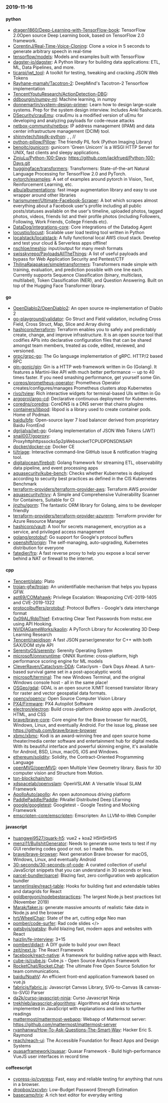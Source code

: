 ### 2019-11-16

#### python
* [dragen1860/Deep-Learning-with-TensorFlow-book](https://github.com/dragen1860/Deep-Learning-with-TensorFlow-book): TensorFlow 2.0Open source Deep Learning book, based on TensorFlow 2.0 framework.
* [CorentinJ/Real-Time-Voice-Cloning](https://github.com/CorentinJ/Real-Time-Voice-Cloning): Clone a voice in 5 seconds to generate arbitrary speech in real-time
* [tensorflow/models](https://github.com/tensorflow/models): Models and examples built with TensorFlow
* [dagster-io/dagster](https://github.com/dagster-io/dagster): A Python library for building data applications: ETL, ML, Data Pipelines, and more.
* [ticarpi/jwt_tool](https://github.com/ticarpi/jwt_tool):  A toolkit for testing, tweaking and cracking JSON Web Tokens
* [Rayhane-mamah/Tacotron-2](https://github.com/Rayhane-mamah/Tacotron-2): DeepMind's Tacotron-2 Tensorflow implementation
* [TencentYoutuResearch/ActionDetection-DBG](https://github.com/TencentYoutuResearch/ActionDetection-DBG): 
* [ddbourgin/numpy-ml](https://github.com/ddbourgin/numpy-ml): Machine learning, in numpy
* [donnemartin/system-design-primer](https://github.com/donnemartin/system-design-primer): Learn how to design large-scale systems. Prep for the system design interview. Includes Anki flashcards.
* [DSecurity/crauEmu](https://github.com/DSecurity/crauEmu): crauEmu is a modified version of uEmu for developing and analyzing payloads for code-reuse attacks
* [netbox-community/netbox](https://github.com/netbox-community/netbox): IP address management (IPAM) and data center infrastructure management (DCIM) tool.
* [shinnytech/tqsdk-python](https://github.com/shinnytech/tqsdk-python): , , //
* [python-pillow/Pillow](https://github.com/python-pillow/Pillow): The friendly PIL fork (Python Imaging Library)
* [benoitc/gunicorn](https://github.com/benoitc/gunicorn): gunicorn 'Green Unicorn' is a WSGI HTTP Server for UNIX, fast clients and sleepy applications.
* [ZiniuLu/Python-100-Days](https://github.com/ZiniuLu/Python-100-Days): https://github.com/jackfrued/Python-100-Days.git
* [huggingface/transformers](https://github.com/huggingface/transformers):  Transformers: State-of-the-art Natural Language Processing for TensorFlow 2.0 and PyTorch.
* [pytorch/examples](https://github.com/pytorch/examples): A set of examples around pytorch in Vision, Text, Reinforcement Learning, etc.
* [albu/albumentations](https://github.com/albu/albumentations): fast image augmentation library and easy to use wrapper around other libraries
* [harismuneer/Ultimate-Facebook-Scraper](https://github.com/harismuneer/Ultimate-Facebook-Scraper):  A bot which scrapes almost everything about a Facebook user's profile including all public posts/statuses available on the user's timeline, uploaded photos, tagged photos, videos, friends list and their profile photos (including Followers, Following, Work Friends, College Friends etc).
* [DataDog/integrations-core](https://github.com/DataDog/integrations-core): Core integrations of the Datadog Agent
* [locustio/locust](https://github.com/locustio/locust): Scalable user load testing tool written in Python
* [localstack/localstack](https://github.com/localstack/localstack):  A fully functional local AWS cloud stack. Develop and test your cloud & Serverless apps offline!
* [nschloe/meshio](https://github.com/nschloe/meshio): input/output for many mesh formats
* [swisskyrepo/PayloadsAllTheThings](https://github.com/swisskyrepo/PayloadsAllTheThings): A list of useful payloads and bypass for Web Application Security and Pentest/CTF
* [ThilinaRajapakse/simpletransformers](https://github.com/ThilinaRajapakse/simpletransformers): Transformers made simple with training, evaluation, and prediction possible with one line each. Currently supports Sequence Classification (binary, multiclass, multilabel), Token Classification (NER), and Question Answering. Built on top of the Hugging Face Transformer library.

#### go
* [OpenDiablo2/OpenDiablo2](https://github.com/OpenDiablo2/OpenDiablo2): An open source re-implementation of Diablo 2
* [go-playground/validator](https://github.com/go-playground/validator): Go Struct and Field validation, including Cross Field, Cross Struct, Map, Slice and Array diving
* [hashicorp/terraform](https://github.com/hashicorp/terraform): Terraform enables you to safely and predictably create, change, and improve infrastructure. It is an open source tool that codifies APIs into declarative configuration files that can be shared amongst team members, treated as code, edited, reviewed, and versioned.
* [grpc/grpc-go](https://github.com/grpc/grpc-go): The Go language implementation of gRPC. HTTP/2 based RPC
* [gin-gonic/gin](https://github.com/gin-gonic/gin): Gin is a HTTP web framework written in Go (Golang). It features a Martini-like API with much better performance -- up to 40 times faster. If you need smashing performance, get yourself some Gin.
* [coreos/prometheus-operator](https://github.com/coreos/prometheus-operator): Prometheus Operator creates/configures/manages Prometheus clusters atop Kubernetes
* [rivo/tview](https://github.com/rivo/tview): Rich interactive widgets for terminal-based UIs written in Go
* [argoproj/argo-cd](https://github.com/argoproj/argo-cd): Declarative continuous deployment for Kubernetes.
* [coredns/coredns](https://github.com/coredns/coredns): CoreDNS is a DNS server that chains plugins
* [containers/libpod](https://github.com/containers/libpod): libpod is a library used to create container pods. Home of Podman.
* [baidu/bfe](https://github.com/baidu/bfe): Open-source layer 7 load balancer derived from proprietary Baidu FrontEnd
* [dgrijalva/jwt-go](https://github.com/dgrijalva/jwt-go): Golang implementation of JSON Web Tokens (JWT)
* [snail007/goproxy](https://github.com/snail007/goproxy): Proxyhttphttpssocks5p2pWebsocketTCPUDPDNSDNSAPI
* [docker/docker-ce](https://github.com/docker/docker-ce): Docker CE
* [tj/triage](https://github.com/tj/triage): Interactive command-line GitHub issue & notification triaging tool.
* [digitalocean/firebolt](https://github.com/digitalocean/firebolt): Golang framework for streaming ETL, observability data pipeline, and event processing apps
* [aquasecurity/kube-bench](https://github.com/aquasecurity/kube-bench): Checks whether Kubernetes is deployed according to security best practices as defined in the CIS Kubernetes Benchmark
* [terraform-providers/terraform-provider-aws](https://github.com/terraform-providers/terraform-provider-aws): Terraform AWS provider
* [aquasecurity/trivy](https://github.com/aquasecurity/trivy): A Simple and Comprehensive Vulnerability Scanner for Containers, Suitable for CI
* [jinzhu/gorm](https://github.com/jinzhu/gorm): The fantastic ORM library for Golang, aims to be developer friendly
* [terraform-providers/terraform-provider-azurerm](https://github.com/terraform-providers/terraform-provider-azurerm): Terraform provider for Azure Resource Manager
* [hashicorp/vault](https://github.com/hashicorp/vault): A tool for secrets management, encryption as a service, and privileged access management
* [golang/protobuf](https://github.com/golang/protobuf): Go support for Google's protocol buffers
* [openshift/origin](https://github.com/openshift/origin): The self-managing, auto-upgrading, Kubernetes distribution for everyone
* [fatedier/frp](https://github.com/fatedier/frp): A fast reverse proxy to help you expose a local server behind a NAT or firewall to the internet.

#### cpp
* [Tencent/plato](https://github.com/Tencent/plato): Plato
* [trojan-gfw/trojan](https://github.com/trojan-gfw/trojan): An unidentifiable mechanism that helps you bypass GFW.
* [apt69/COMahawk](https://github.com/apt69/COMahawk): Privilege Escalation: Weaponizing CVE-2019-1405 and CVE-2019-1322
* [protocolbuffers/protobuf](https://github.com/protocolbuffers/protobuf): Protocol Buffers - Google's data interchange format
* [0x09AL/RdpThief](https://github.com/0x09AL/RdpThief): Extracting Clear Text Passwords from mstsc.exe using API Hooking.
* [NVIDIAGameWorks/kaolin](https://github.com/NVIDIAGameWorks/kaolin): A PyTorch Library for Accelerating 3D Deep Learning Research
* [Tencent/rapidjson](https://github.com/Tencent/rapidjson): A fast JSON parser/generator for C++ with both SAX/DOM style API
* [SerenityOS/serenity](https://github.com/SerenityOS/serenity): Serenity Operating System
* [microsoft/onnxruntime](https://github.com/microsoft/onnxruntime): ONNX Runtime: cross-platform, high performance scoring engine for ML models
* [CleverRaven/Cataclysm-DDA](https://github.com/CleverRaven/Cataclysm-DDA): Cataclysm - Dark Days Ahead. A turn-based survival game set in a post-apocalyptic world.
* [microsoft/terminal](https://github.com/microsoft/terminal): The new Windows Terminal, and the original Windows console host - all in the same place!
* [OSGeo/gdal](https://github.com/OSGeo/gdal): GDAL is an open source X/MIT licensed translator library for raster and vector geospatial data formats.
* [opencv/opencv](https://github.com/opencv/opencv): Open Source Computer Vision Library
* [PX4/Firmware](https://github.com/PX4/Firmware): PX4 Autopilot Software
* [electron/electron](https://github.com/electron/electron): Build cross-platform desktop apps with JavaScript, HTML, and CSS
* [brave/brave-core](https://github.com/brave/brave-core): Core engine for the Brave browser for macOS, Windows, Linux, and eventually Android. For the issue log, please see https://github.com/brave/brave-browser
* [xbmc/xbmc](https://github.com/xbmc/xbmc): Kodi is an award-winning free and open source home theater/media center software and entertainment hub for digital media. With its beautiful interface and powerful skinning engine, it's available for Android, BSD, Linux, macOS, iOS and Windows.
* [ethereum/solidity](https://github.com/ethereum/solidity): Solidity, the Contract-Oriented Programming Language
* [openMVG/openMVG](https://github.com/openMVG/openMVG): open Multiple View Geometry library. Basis for 3D computer vision and Structure from Motion.
* [ton-blockchain/ton](https://github.com/ton-blockchain/ton): 
* [xdspacelab/openvslam](https://github.com/xdspacelab/openvslam): OpenVSLAM: A Versatile Visual SLAM Framework
* [ApolloAuto/apollo](https://github.com/ApolloAuto/apollo): An open autonomous driving platform
* [PaddlePaddle/Paddle](https://github.com/PaddlePaddle/Paddle): PArallel Distributed Deep LEarning 
* [google/googletest](https://github.com/google/googletest): Googletest - Google Testing and Mocking Framework
* [emscripten-core/emscripten](https://github.com/emscripten-core/emscripten): Emscripten: An LLVM-to-Web Compiler

#### javascript
* [huangwei9527/quark-h5](https://github.com/huangwei9527/quark-h5): vue2 + koa2 H5H5H5H5
* [menzi11/BullshitGenerator](https://github.com/menzi11/BullshitGenerator): Needs to generate some texts to test if my GUI rendering codes good or not. so I made this.
* [brave/brave-browser](https://github.com/brave/brave-browser): Next generation Brave browser for macOS, Windows, Linux, and eventually Android
* [30-seconds/30-seconds-of-code](https://github.com/30-seconds/30-seconds-of-code): A curated collection of useful JavaScript snippets that you can understand in 30 seconds or less.
* [parcel-bundler/parcel](https://github.com/parcel-bundler/parcel):  Blazing fast, zero configuration web application bundler
* [tannerlinsley/react-table](https://github.com/tannerlinsley/react-table):  Hooks for building fast and extendable tables and datagrids for React
* [goldbergyoni/nodebestpractices](https://github.com/goldbergyoni/nodebestpractices):  The largest Node.js best practices list (November 2019)
* [Marak/faker.js](https://github.com/Marak/faker.js): generate massive amounts of realistic fake data in Node.js and the browser
* [hrt/WheelChair](https://github.com/hrt/WheelChair): State of the art, cutting edge Neo man
* [pomber/code-surfer](https://github.com/pomber/code-surfer): Rad code slides </>
* [gatsbyjs/gatsby](https://github.com/gatsbyjs/gatsby): Build blazing fast, modern apps and websites with React
* [haizlin/fe-interview](https://github.com/haizlin/fe-interview):  3+15
* [pomber/didact](https://github.com/pomber/didact): A DIY guide to build your own React
* [zeit/next.js](https://github.com/zeit/next.js): The React Framework
* [facebook/react-native](https://github.com/facebook/react-native): A framework for building native apps with React.
* [cube-js/cube.js](https://github.com/cube-js/cube.js):  Cube.js - Open Source Analytics Framework
* [RocketChat/Rocket.Chat](https://github.com/RocketChat/Rocket.Chat): The ultimate Free Open Source Solution for team communications.
* [baidu/NoahV](https://github.com/baidu/NoahV): An efficient front-end application framework based on vue.js
* [fabricjs/fabric.js](https://github.com/fabricjs/fabric.js): Javascript Canvas Library, SVG-to-Canvas (& canvas-to-SVG) Parser
* [da2k/curso-javascript-ninja](https://github.com/da2k/curso-javascript-ninja): Curso Javascript Ninja
* [trekhleb/javascript-algorithms](https://github.com/trekhleb/javascript-algorithms):  Algorithms and data structures implemented in JavaScript with explanations and links to further readings
* [mattermost/mattermost-webapp](https://github.com/mattermost/mattermost-webapp): Webapp of Mattermost server: https://github.com/mattermost/mattermost-server
* [ryanhanwu/How-To-Ask-Questions-The-Smart-Way](https://github.com/ryanhanwu/How-To-Ask-Questions-The-Smart-Way):  Hacker Eric S. Raymond 
* [reach/reach-ui](https://github.com/reach/reach-ui): The Accessible Foundation for React Apps and Design Systems
* [quasarframework/quasar](https://github.com/quasarframework/quasar): Quasar Framework - Build high-performance VueJS user interfaces in record time

#### coffeescript
* [cypress-io/cypress](https://github.com/cypress-io/cypress): Fast, easy and reliable testing for anything that runs in a browser.
* [dropbox/zxcvbn](https://github.com/dropbox/zxcvbn): Low-Budget Password Strength Estimation
* [basecamp/trix](https://github.com/basecamp/trix): A rich text editor for everyday writing
